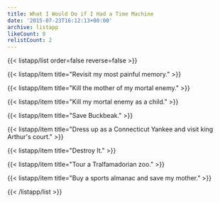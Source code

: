```yaml
---
title: What I Would Do if I Had a Time Machine
date: '2015-07-23T16:12:13+00:00'
archive: listapp
likeCount: 8
relistCount: 2
---
```



{{< listapp/list order=false reverse=false >}}

   {{< listapp/item title="Revisit my most painful memory." >}}

   {{< listapp/item title="Kill the mother of my mortal enemy." >}}

   {{< listapp/item title="Kill my mortal enemy as a child." >}}

   {{< listapp/item title="Save Buckbeak." >}}

   {{< listapp/item title="Dress up as a Connecticut Yankee and visit king Arthur's court." >}}

   {{< listapp/item title="Destroy It." >}}

   {{< listapp/item title="Tour a Tralfamadorian zoo." >}}

   {{< listapp/item title="Buy a sports almanac and save my mother." >}}

{{< /listapp/list >}}
